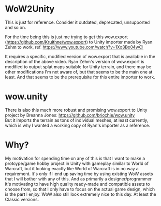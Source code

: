 # WoW2Unity
This is just for reference. Consider it outdated, deprecated, unsupported and so on.

For the time being this is just me trying to get this wow.export (https://github.com/Kruithne/wow.export) to Unity importer made by Ryan Zehm to work, ref. https://www.youtube.com/watch?v=1Xo3Bo04wCI

It requires a specific, modified version of wow.export that is available in the description of the above video. Ryan Zehm's version of wow.export is modified to output splat maps suitable for Unity terrain, and there may be other modifications I'm not aware of, but that seems to be the main one at least. And that seems to be the prerequisite for this entire importer to work.

# wow.unity

There is also this much more robust and promising wow.export to Unity project by Breanna Jones: https://github.com/briochie/wow.unity  
But it imports the terrain as tons of individual meshes, at least currently, which is why I wanted a working copy of Ryan's importer as a reference.

# Why?

My motivation for spending time on any of this is that I want to make a protoype/game hobby project in Unity with gameplay similar to World of Warcraft, but it looking exactly like World of Warcraft is in no way a requirement. It's only if I end up saving time by using existing WoW assets that I will bother with any of this. And as primarily a designer/programmer it's motivating to have high quality ready-made and compatible assets to choose from, so that I only have to focus on the actual game design, which is the part I enjoy. WoW also still look extremely nice to this day. At least the Classic versions.
